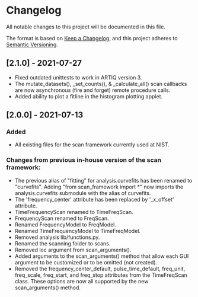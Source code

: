 # Changelog

All notable changes to this project will be documented in this file.

The format is based on [Keep a Changelog](https://keepachangelog.com/en/1.0.0/),
and this project adheres to [Semantic Versioning](https://semver.org/spec/v2.0.0.html).

## [2.1.0] - 2021-07-27

- Fixed outdated unittests to work in ARTIQ version 3.
- The mutate_datasets(), _set_counts(), & _calculate_all() scan callbacks are now asynchronous (fire and forget) 
  remote procedure calls.
- Added ability to plot a fitline in the histogram plotting applet.

## [2.0.0] - 2021-07-13

### Added

- All existing files for the scan framework currently used at NIST.

### Changes from previous in-house version of the scan framework:
- The previous alias of "fitting" for analysis.curvefits has been renamed to "curvefits".  Adding 
  "from scan_framework import *" now imports the analysis.curvefits submodule with the alias of curvefits. 
- The 'frequency_center' attribute has been replaced by '_x_offset' attribute.
- TimeFrequencyScan renamed to TimeFreqScan.
- FrequencyScan renamed to FreqScan.
- Renamed FrequencyModel to FreqModel.
- Renamed TimeFrequencyModel to TimeFreqModel.
- Removed analysis lib/functions.py.
- Renamed the scanning folder to scans.
- Removed loc argument from scan_arguments().
- Added arguments to the scan_arguments() method that allow each GUI argument to be customized
  or to be omitted (not created).
- Removed the frequency_center_default, pulse_time_default, freq_unit, freq_scale, freq_start, and 
  freq_stop attributes from the TimeFreqScan class.  These options are now all supported by the new 
  scan_arguments() method.

